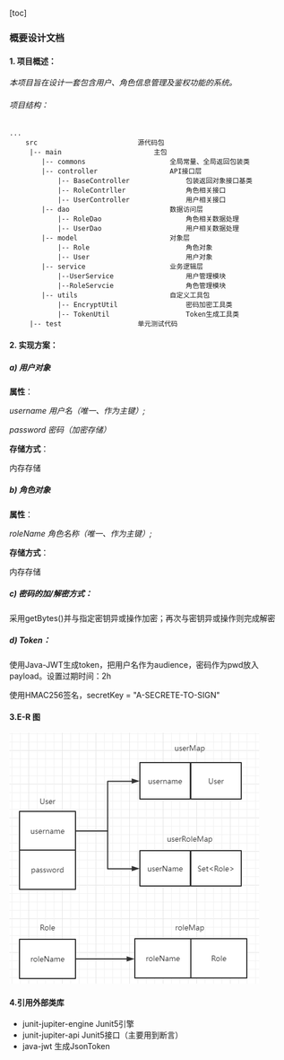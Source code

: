 [toc]

### 概要设计文档
#### 1. 项目概述： 
*本项目旨在设计一套包含用户、角色信息管理及鉴权功能的系统。*

###### 项目结构：

```
...
    src                         源代码包
     |-- main                       主包
        |-- commons                     全局常量、全局返回包装类
        |-- controller                  API接口层
            |-- BaseController              包装返回对象接口基类
            |-- RoleContrller               角色相关接口
            |-- UserController              用户相关接口
        |-- dao                         数据访问层
            |-- RoleDao                     角色相关数据处理
            |-- UserDao                     用户相关数据处理
        |-- model                       对象层
            |-- Role                        角色对象    
            |-- User                        用户对象
        |-- service                     业务逻辑层
            |--UserService                  用户管理模块
            |--RoleServcie                  角色管理模块
        |-- utils                       自定义工具包
            |-- EncryptUtil                 密码加密工具类
            |-- TokenUtil                   Token生成工具类
     |-- test                   单元测试代码        
```            

#### 2. 实现方案：
##### a) 用户对象
**属性**： 

*username 用户名（唯一、作为主键）;*

*password 密码（加密存储）*

**存储方式**：

内存存储

##### b) 角色对象
**属性**：

*roleName 角色名称（唯一、作为主键）;*

**存储方式**：

内存存储

##### c) 密码的加/解密方式：

采用getBytes()并与指定密钥异或操作加密；再次与密钥异或操作则完成解密

##### d) Token：

使用Java-JWT生成token，把用户名作为audience，密码作为pwd放入payload。设置过期时间：2h

使用HMAC256签名，secretKey = "A-SECRETE-TO-SIGN"

#### 3.E-R 图

![img.png](img.png)


#### 4.引用外部类库
* junit-jupiter-engine  Junit5引擎
* junit-jupiter-api     Junit5接口（主要用到断言）
* java-jwt              生成JsonToken
        
        
        
